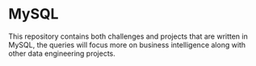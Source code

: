 # MySQL
This repository contains both challenges and projects that are written in MySQL, the queries will focus more on business intelligence along with other data engineering projects.
